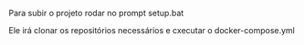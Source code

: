 Para subir o projeto rodar no prompt setup.bat

Ele irá clonar os repositórios necessários e cxecutar o docker-compose.yml
